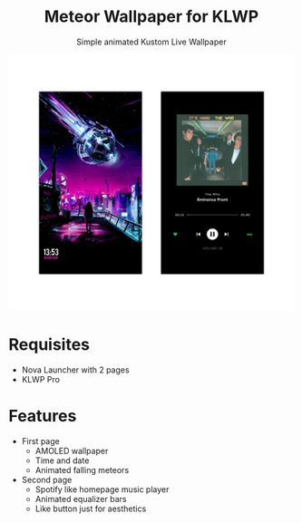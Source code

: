 <h1 align="center">Meteor Wallpaper for KLWP</h1>
<p align="center">
  Simple animated Kustom Live Wallpaper
</p>

![screenshots](./images/screens.png)

# Requisites
- Nova Launcher with 2 pages
- KLWP Pro

# Features
- First page
  - AMOLED wallpaper
  - Time and date
  - Animated falling meteors
- Second page
  - Spotify like homepage music player
  - Animated equalizer bars
  - Like button just for aesthetics
